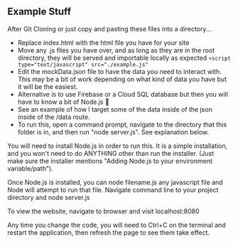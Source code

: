 ## Example Stuff

After Git Cloning or just copy and pasting these files into a directory...

- Replace index.html with the html file you have for your site
- Move any .js files you have over, and as long as they are in the root directory, they will be served and importable locally as expected
`<script type="text/javascript" src="./example.js"`
- Edit the mockData.json file to have the data you need to interact with. This may be a bit of work depending on what kind of data you have but it will be the easiest.
- Alternative is to use Firebase or a Cloud SQL database but then you will have to know a bit of Node.js 🎉
- See an example of how I target some of the data inside of the json inside of the /data route.
- To run this, open a command prompt, navigate to the directory that this folder is in, and then run "node server.js". See explanation below.

<p>You will need to install Node.js in order to run this. It is a simple installation, and you won't need to do ANYTHING other than run the installer.
(Just make sure the installer mentions "Adding Node.js to your environment variable/path").</p>

<p>Once Node.js is installed, you can node filename.js any javascript file and Node will attempt to run that file. Navigate command line to your project directory and node server.js</p>

<p>To view the website, navigate to browser and visit localhost:8080</p>

<p>Any time you change the code, you will need to Ctrl+C on the terminal and restart the application, then refresh the page to see them take effect.</p>